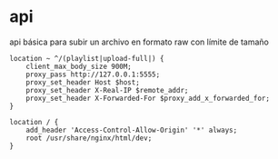 # api

api básica para subir un archivo en formato raw con límite de tamaño


    location ~ ^/(playlist|upload-full|) {
        client_max_body_size 900M;
        proxy_pass http://127.0.0.1:5555;
        proxy_set_header Host $host;
        proxy_set_header X-Real-IP $remote_addr;
        proxy_set_header X-Forwarded-For $proxy_add_x_forwarded_for;
    }

    location / {
        add_header 'Access-Control-Allow-Origin' '*' always;
        root /usr/share/nginx/html/dev;
    }

